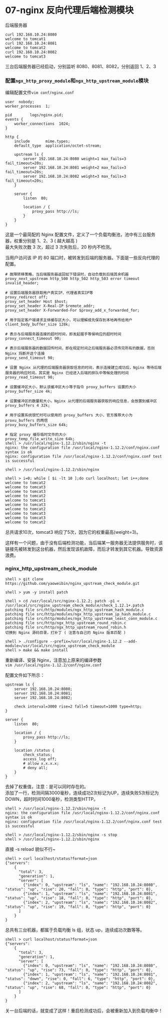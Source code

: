 # 07-nginx 反向代理后端检测模块

后端服务器
```
curl 192.168.10.24:8080
welcome to tomcat1
curl 192.168.10.24:8081
welcome to tomcat2
curl 192.168.10.24:8082
welcome to tomcat3
```
三台后端服务器已经启动，分别监听 8080、8081、8082，分别返回 1、2、3


### 配置`ngx_http_proxy_module`和`ngx_http_upstream_module`模块      
编辑配置文件`vim conf/nginx.conf`
```
user  nobody;
worker_processes  1;

pid        logs/nginx.pid;
events {
    worker_connections  1024;
}

http {
    include       mime.types;
    default_type  application/octet-stream;

    upstream ls {
        server 192.168.10.24:8080 weight=1 max_fails=3 fail_timeout=20s;
        server 192.168.10.24:8081 weight=2 max_fails=3 fail_timeout=20s;
        server 192.168.10.24:8082 weight=3 max_fails=3 fail_timeout=20s;
    }

    server {
        listen  80;

        location / {
            proxy_pass http://ls;
        }
    }
}
```

这是一个最简配的 Nginx 配置文件，定义了一个负载均衡池，池中有三台服务器，权重分别是 1、2、3 ( 越大越高 )       
最大失败次数 3 次，超过 3 次失败后，20 秒内不检测。      

当用户访问该 IP 的 80 端口时，被转发到后端的服务器。下面是一些反向代理的配置。    
```
# 故障转移策略，当后端服务器返回如下错误时，自动负载到后端其余机器
proxy_next_upstream http_500 http_502 http_503 error timeout invalid_header;

# 设置后端服务器获取用户真实IP、代理者真实IP等
proxy_redirect off;
proxy_set_header Host $host;
proxy_set_header X-Real-IP $remote_addr;
proxy_set_header X-Forwarded-For $proxy_add_x_forwarded_for;

# 用于指定客户端请求主体缓存区大小，可以理解成先保存到本地再传给用户
client_body_buffer_size 128k;

# 表示与后端服务器连接的超时时间，即发起握手等侯响应的超时时间
proxy_connect_timeout 90;

# 表示后端服务器的数据回传时间，即在规定时间之后端服务器必须传完所有的数据，否则 Nginx 将断开这个连接
proxy_send_timeout 90;

# 设置 Nginx 从代理的后端服务器获取信息的时间，表示连接建立成功后，Nginx 等待后端服务器的响应时间，其实是 Nginx 已经进入后端的排队中等候处理的时间
proxy_read_timeout 90;

# 设置缓冲区大小，默认该缓冲区大小等于指令 proxy_buffers 设置的大小
proxy_buffer_size 4k;

# 设置缓冲区的数量和大小。Nginx 从代理的后端服务器获取的响应信息，会放置到缓冲区
proxy_buffers 4 32k;

# 用于设置系统很忙时可以使用的 proxy_buffers 大小，官方推荐大小为 proxu_buffers 的两倍
proxy_busy_buffers_size 64k;

# 指定 proxy 缓存临时文件的大小
proxy_temp_file_write_size 64k;
shell > /usr/local/nginx-1.12.2/sbin/nginx -t
nginx: the configuration file /usr/local/nginx-1.12.2/conf/nginx.conf syntax is ok
nginx: configuration file /usr/local/nginx-1.12.2/conf/nginx.conf test is successful

shell > /usr/local/nginx-1.12.2/sbin/nginx

shell > i=0; while [ $i -lt 10 ];do curl localhost; let i++;done
welcome to tomcat2
welcome to tomcat3
welcome to tomcat3
welcome to tomcat2
welcome to tomcat1
welcome to tomcat3
welcome to tomcat2
welcome to tomcat3
welcome to tomcat3
welcome to tomcat2
```
总共请求10次，tomcat3 响应了5次，因为它的权重最高(weight=3)。

这样有一个问题，由于没有后端检测功能，当后端某一服务器无法提供服务时，该链接先被转发到这台机器，然后发现该机故障，而后才转发到其它机器。导致资源浪费。


### nginx_http_upstream_check_module
```
shell > git clone https://github.com/yaoweibin/nginx_upstream_check_module.git

shell > yum -y install patch

shell > cd /usr/local/src/nginx-1.12.2; patch -p1 < /usr/local/src/nginx_upstream_check_module/check_1.12.1+.patch
patching file src/http/modules/ngx_http_upstream_hash_module.c
patching file src/http/modules/ngx_http_upstream_ip_hash_module.c
patching file src/http/modules/ngx_http_upstream_least_conn_module.c
patching file src/http/ngx_http_upstream_round_robin.c
patching file src/http/ngx_http_upstream_round_robin.h
切换到 Nginx 源码目录，打补丁 ( 注意与自己的 Nginx 版本匹配 )

shell > ./configure --prefix=/usr/local/nginx-1.12.2 --add-module=/usr/local/src/nginx_upstream_check_module
shell > make && make install
```
重新编译、安装 Nginx，注意加上原来的编译参数   
`vim /usr/local/nginx-1.12.2/conf/nginx.conf`

配置文件如下所示：
```
upstream ls {
    server 192.168.10.24:8080;
    server 192.168.10.24:8081;
    server 192.168.10.24:8082;

    check interval=3000 rise=2 fall=5 timeout=1000 type=http;
}

server {
    listen  80;

    location / {
        proxy_pass http://ls;
    }

    location /status {
        check_status;
        access_log off;
        # allow x.x.x.x;
        # deny all;
    }
}
```
去掉了权重值，注意：是可以同时存在的。    
添加了一行，检测间隔3000毫秒，连续成功2次标记为UP，连续失败5次标记为DOWN，超时时间1000毫秒，检测类型HTTP。
```
shell > /usr/local/nginx-1.12.2/sbin/nginx -t
nginx: the configuration file /usr/local/nginx-1.12.2/conf/nginx.conf syntax is ok
nginx: configuration file /usr/local/nginx-1.12.2/conf/nginx.conf test is successful

shell > /usr/local/nginx-1.12.2/sbin/nginx -s stop
shell > /usr/local/nginx-1.12.2/sbin/nginx
```

直接 -s reload 貌似不行~
```
shell > curl localhost/status?format=json
{"servers": 
    {
      "total": 3,
      "generation": 1,
      "server": [
        {"index": 0, "upstream": "ls", "name": "192.168.10.24:8080", "status": "up", "rise": 20, "fall": 0, "type": "http", "port": 0},
        {"index": 1, "upstream": "ls", "name": "192.168.10.24:8081", "status": "up", "rise": 18, "fall": 0, "type": "http", "port": 0},
        {"index": 2, "upstream": "ls", "name": "192.168.10.24:8082", "status": "up", "rise": 19, "fall": 0, "type": "http", "port": 0}
      ]
    }
}
```
总共有三台机器，都属于负载均衡 ls 组，状态 up，连续成功次数等等。
```
shell > curl localhost/status?format=json
{"servers": 
    {
      "total": 3,
      "generation": 1,
      "server": [
        {"index": 0, "upstream": "ls", "name": "192.168.10.24:8080", "status": "up", "rise": 73, "fall": 0, "type": "http", "port": 0},
        {"index": 1, "upstream": "ls", "name": "192.168.10.24:8081", "status": "down", "rise": 0, "fall": 6, "type": "http", "port": 0},
        {"index": 2, "upstream": "ls", "name": "192.168.10.24:8082", "status": "up", "rise": 68, "fall": 0, "type": "http", "port": 0}
      ]
    }
}
```
关一台后端的话，就变成了这样！重启检测成功后，会被重新加入到负载均衡中！


